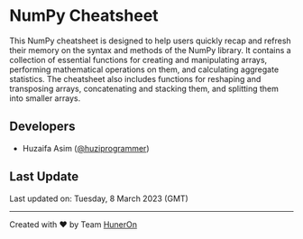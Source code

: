 # NumPy Cheatsheet
This NumPy cheatsheet is designed to help users quickly recap and refresh their memory on the syntax and methods of the NumPy library. It contains a collection of essential functions for creating and manipulating arrays, performing mathematical operations on them, and calculating aggregate statistics. The cheatsheet also includes functions for reshaping and transposing arrays, concatenating and stacking them, and splitting them into smaller arrays.

## Developers
- Huzaifa Asim ([@huziprogrammer](https://github.com/huziprogrammer))

## Last Update
Last updated on: Tuesday, 8 March 2023 (GMT)

---

Created with :heart: by Team [HunerOn](https://huneron.site/)

